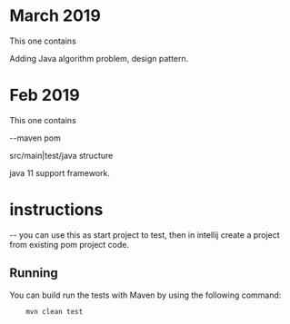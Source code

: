 
# March 2019 

This one contains 

Adding Java algorithm problem, design pattern. 


# Feb 2019
 
 This one contains 
 
 --maven pom 
  
  src/main|test/java structure
  
  java 11 support framework. 
  
 # instructions
  
  -- you can use this as start project to test, then in intellij create a project from existing pom project code. 
  
  
## Running 

You can build run the tests with Maven by using the following command:

        mvn clean test
        
